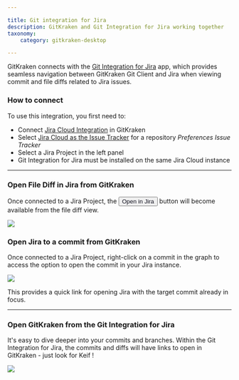 ```yaml
---

title: Git integration for Jira
description: GitKraken and Git Integration for Jira working together
taxonomy:
    category: gitkraken-desktop

---
```


GitKraken connects with the <a href="https://marketplace.atlassian.com/apps/4984/git-integration-for-jira?product=gitkraken&source=help_center" target="_blank">Git Integration for Jira</a> app, which provides seamless navigation between GitKraken Git Client and Jira when viewing commit and file diffs related to Jira issues.

### How to connect

To use this integration, you first need to:

* Connect  <a href="/integrations/jira">Jira Cloud Integration</a> in GitKraken
* Select  <a href="/integrations/jira/#connect-jira-integration">Jira Cloud as the Issue Tracker</a> for a repository <em class='context-menu'>Preferences <i class='fa fa-caret-right'></i> Issue Tracker</em>
* Select a Jira Project in the left panel
* Git Integration for Jira must be installed on the same Jira Cloud instance

---

### Open File Diff in Jira from GitKraken

Once connected to a Jira Project, the <button class='button button--primary button--ui button--nolink'><span style='color:#141422;'>Open in Jira</span></button> button will become available from the file diff view.


<img src="/wp-content/uploads//gk-to-gij-button.png" class="help-center-img img-bordered">


### Open Jira to a commit from GitKraken

Once connected to a Jira Project, right-click on a commit in the graph to access the option to open the commit in your Jira instance.

<img src="/wp-content/uploads//gk-to-gij-right-click-drop-down.png" class="help-center-img img-bordered">

This provides a quick link for opening Jira with the target commit already in focus.

---

### Open GitKraken from the Git Integration for Jira

It's easy to dive deeper into your commits and branches. Within the Git Integration for Jira, the commits and diffs will have links to open in GitKraken - just look for Keif <i class="fab fa-gitkraken"></i> !

<img src="/wp-content/uploads//gij-to-gk-button-2.png" class="help-center-img img-bordered">